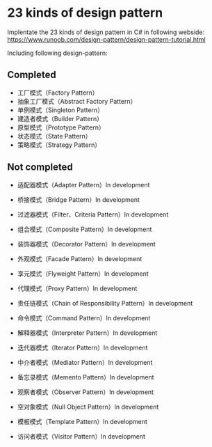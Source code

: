 # 23 kinds of design pattern
Implentate the 23 kinds of design pattern in C# in following webside:
https://www.runoob.com/design-pattern/design-pattern-tutorial.html

Including following design-pattern:
## Completed
- 工厂模式（Factory Pattern）
- 抽象工厂模式（Abstract Factory Pattern）
- 单例模式（Singleton Pattern）
- 建造者模式（Builder Pattern）
- 原型模式（Prototype Pattern）
- 状态模式（State Pattern）
- 策略模式（Strategy Pattern）

## Not completed
- 适配器模式（Adapter Pattern）In development
- 桥接模式（Bridge Pattern）In development
- 过滤器模式（Filter、Criteria Pattern）In development
- 组合模式（Composite Pattern）In development
- 装饰器模式（Decorator Pattern）In development
- 外观模式（Facade Pattern）In development
- 享元模式（Flyweight Pattern）In development
- 代理模式（Proxy Pattern）In development	
- 责任链模式（Chain of Responsibility Pattern）In development
- 命令模式（Command Pattern）In development
- 解释器模式（Interpreter Pattern）In development
- 迭代器模式（Iterator Pattern）In development
- 中介者模式（Mediator Pattern）In development
- 备忘录模式（Memento Pattern）In development
- 观察者模式（Observer Pattern）In development
- 空对象模式（Null Object Pattern）In development

- 模板模式（Template Pattern）In development
- 访问者模式（Visitor Pattern）In development
